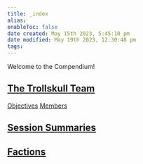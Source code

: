 ```yaml
---
title: _index
alias: 
enableToc: false
date created: May 15th 2023, 5:45:10 pm
date modified: May 19th 2023, 12:30:48 pm
tags: 
---
```

Welcome to the Compendium!

## [The Trollskull Team](content/Factions/The%20Trollskull%20Team.md)
[Objectives](Factions/The%20Trollskull%20Team.md#Objectives)
[Members](Factions/The%20Trollskull%20Team.md#Members)

## [Session Summaries](content/Session%20Summaries.md)

## [Factions](content/Factions/Factions.md)
